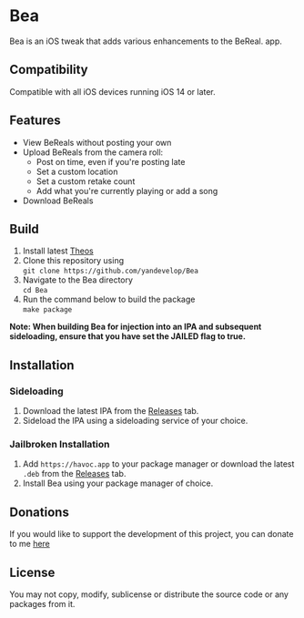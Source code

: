 # Bea
  Bea is an iOS tweak that adds various enhancements to the BeReal. app.

## Compatibility
Compatible with all iOS devices running iOS 14 or later.

## Features
  - View BeReals without posting your own 
  - Upload BeReals from the camera roll:
    - Post on time, even if you're posting late
    - Set a custom location
    - Set a custom retake count
    - Add what you're currently playing or add a song
  - Download BeReals

## Build  
  1. Install latest [Theos](https://theos.dev)
  2. Clone this repository using  
  `git clone https://github.com/yandevelop/Bea`
  3. Navigate to the Bea directory  
  `cd Bea`
  4. Run the command below to build the package   
  `make package`

  **Note: When building Bea for injection into an IPA and subsequent sideloading, ensure that you have set the JAILED flag to true.**

## Installation

### Sideloading
1. Download the latest IPA from the [Releases](https://github.com/yandevelop/Bea/releases) tab.
2. Sideload the IPA using a sideloading service of your choice.

### Jailbroken Installation
1. Add `https://havoc.app` to your package manager or download the latest `.deb` from the [Releases](https://github.com/yandevelop/Bea/releases) tab.
2. Install Bea using your package manager of choice.

## Donations
If you would like to support the development of this project, you can donate to me [here](https://ko-fi.com/yandevelop)

## License
You may not copy, modify, sublicense or distribute the source code or any packages from it.

